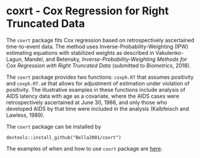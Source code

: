 # coxrt - Cox Regression for Right Truncated Data

The  `coxrt` package fits Cox regression based on retrospectively ascertained time-to-event
data. The method uses Inverse-Probability-Weighting (IPW) estimating equations with stabilized weights as described
in Vakulenko-Lagun, Mandel, and Betensky, 
*Inverse-Probability-Weighting Methods for Cox Regression with Right Truncated Data* (submitted to *Biometrics*, 2018).

The `coxrt` package provides two functions: `coxph.RT` that assumes positivity and
`coxph.RT.a0` that allows for adjustment of estimation under violation of positivity. The
illustrative examples in these functions include analysis of AIDS latency data with age as a
covariate, where the AIDS cases were retrospectively ascertained at June 30, 1986, and only
those who developed AIDS by that time were included in the analysis (Kalbfeisch and Lawless,
1989). 

The  `coxrt` package can be installed by
```{r}
devtools::install_github("Bella2001/coxrt")
```
The examples of when and how to use `coxrt` package are [here](https://bella2001.github.io/coxrt/).
 
 
 
